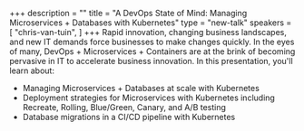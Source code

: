 +++
description = ""
title = "A DevOps State of Mind: Managing Microservices + Databases with Kubernetes"
type = "new-talk"
speakers = [
        "chris-van-tuin",
]
+++
Rapid innovation, changing business landscapes, and new IT demands force businesses to make changes quickly.  In the eyes of many, DevOps + Microservices + Containers are at the brink of becoming pervasive in IT to accelerate business innovation.   In this presentation, you'll learn about:

* Managing Microservices + Databases at scale with Kubernetes
* Deployment strategies for Microservices with Kubernetes including Recreate, Rolling, Blue/Green, Canary, and A/B testing
* Database migrations in a CI/CD pipeline with Kubernetes